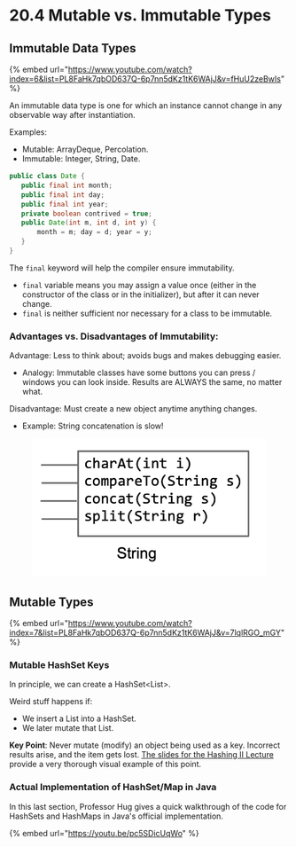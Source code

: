 # 20.4 Mutable vs. Immutable Types

## Immutable Data Types

{% embed url="https://www.youtube.com/watch?index=6&list=PL8FaHk7qbOD637Q-6p7nn5dKz1tK6WAjJ&v=fHuU2zeBwIs" %}

An immutable data type is one for which an instance cannot change in any observable way after instantiation.

Examples:

* Mutable: ArrayDeque, Percolation.
* Immutable: Integer, String, Date.

```java
public class Date {
   public final int month;
   public final int day;
   public final int year;
   private boolean contrived = true;
   public Date(int m, int d, int y) {
       month = m; day = d; year = y;
   }
}
```

The `final` keyword will help the compiler ensure immutability.

* `final` variable means you may assign a value once (either in the constructor of the class or in the initializer), but after it can never change.
* `final` is neither sufficient nor necessary for a class to be immutable.

### Advantages vs. Disadvantages of Immutability:

Advantage: Less to think about; avoids bugs and makes debugging easier.

* Analogy: Immutable classes have some buttons you can press / windows you can look inside. Results are ALWAYS the same, no matter what.

Disadvantage: Must create a new object anytime anything changes.

* Example: String concatenation is slow!

<figure><img src="../.gitbook/assets/image (161).png" alt=""><figcaption></figcaption></figure>

## Mutable Types

{% embed url="https://www.youtube.com/watch?index=7&list=PL8FaHk7qbOD637Q-6p7nn5dKz1tK6WAjJ&v=7lqlRGO_mGY" %}

### **Mutable HashSet Keys**

In principle, we can create a HashSet\<List>.

Weird stuff happens if:

* We insert a List into a HashSet.
* We later mutate that List.

**Key Point**: Never mutate (modify) an object being used as a key. Incorrect results arise, and the item gets lost. [The slides for the Hashing II Lecture ](https://docs.google.com/presentation/d/1U_-RQCJB3j9B-k-kY8I4nS-FuxIvO8EgVIrOthx2InU/edit#slide=id.g2165b69ef3f_0_291)provide a very thorough visual example of this point.



### Actual Implementation of HashSet/Map in Java

In this last section, Professor Hug gives a quick walkthrough of the code for HashSets and HashMaps in Java's official implementation.

{% embed url="https://youtu.be/pc5SDicUqWo" %}
